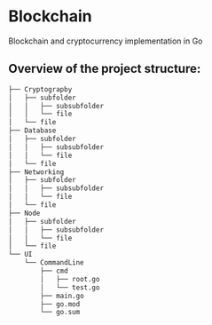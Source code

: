 # Blockchain
Blockchain and cryptocurrency implementation in Go

## Overview of the project structure:
```bash
├── Cryptograpby
│   ├── subfolder
│   │   ├── subsubfolder
│   │   └── file
│   └── file
├── Database
│   ├── subfolder
│   │   ├── subsubfolder
│   │   └── file
│   └── file
├── Networking
│   ├── subfolder
│   │   ├── subsubfolder
│   │   └── file
│   └── file
├── Node
│   ├── subfolder
│   │   ├── subsubfolder
│   │   └── file
│   └── file
└── UI
    └── CommandLine
        ├── cmd
        │   ├── root.go
        │   └── test.go
        ├── main.go
        ├── go.mod
        └── go.sum
```